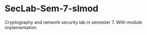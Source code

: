 # SecLab-Sem-7-slmod
Cryptography and network security lab in semester 7. With module implementation
